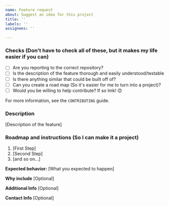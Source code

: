 ```yaml
---
name: Feature request
about: Suggest an idea for this project
title: ''
labels: ''
assignees: ''

---
```


### Checks (Don't have to check all of these, but it makes my life easier if you can)

* [ ] Are you reporting to the correct repository?
* [ ] Is the description of the feature thorough and easily understood/testable
* [ ] Is there anything similar that could be built off of?
* [ ] Can you create a road map (So it's easier for me to turn into a project)?
* [ ] Would you be willing to help contribute? If so lmk! 😊 

For more information, see the `CONTRIBUTING` guide.

### Description

[Description of the feature]

### Roadmap and instructions (So I can make it a project)

1. [First Step]
2. [Second Step]
3. [and so on...]

**Expected behavior:** [What you expected to happen]

**Why include** [Optional]

**Additional Info** [Optional]

**Contact Info** [Optional]
